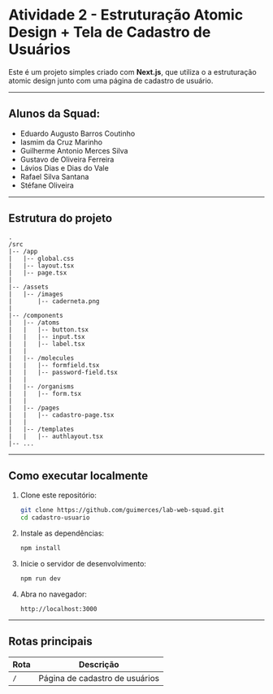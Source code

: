 # Atividade 2 - Estruturação Atomic Design + Tela de Cadastro de Usuários

Este é um projeto simples criado com **Next.js**, que utiliza o a estruturação atomic design junto com uma página de cadastro de usuário.

---

## Alunos da Squad:
- Eduardo Augusto Barros Coutinho
- Iasmim da Cruz Marinho
- Guilherme Antonio Merces Silva
- Gustavo de Oliveira Ferreira
- Lávios Dias e Dias do Vale
- Rafael Silva Santana
- Stéfane Oliveira

---

## Estrutura do projeto

```
.
/src
|-- /app
|   |-- global.css
|   |-- layout.tsx       
|   |-- page.tsx
|
|-- /assets
|   |-- /images
|       |-- caderneta.png
|
|-- /components
|   |-- /atoms            
|   |   |-- button.tsx
|   |   |-- input.tsx
|   |   |-- label.tsx
|   |
|   |-- /molecules        
|   |   |-- formfield.tsx
|   |   |-- password-field.tsx
|   |
|   |-- /organisms    
|   |   |-- form.tsx
|   |
|   |-- /pages
|   |   |-- cadastro-page.tsx
|   |
|   |-- /templates    
|   |   |-- authlayout.tsx
|-- ...
```

---

## Como executar localmente

1. Clone este repositório:

   ```bash
   git clone https://github.com/guimerces/lab-web-squad.git
   cd cadastro-usuario
   ```

2. Instale as dependências:

   ```bash
   npm install
   ```

3. Inicie o servidor de desenvolvimento:

   ```bash
   npm run dev
   ```

4. Abra no navegador:

   ```
   http://localhost:3000
   ```

---

## Rotas principais

| Rota         | Descrição                                        |
| ------------ | ------------------------------------------------ |
| `/`          | Página de cadastro de usuários                   |
